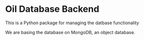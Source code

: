 # Oil Database Backend

This is a Python package for managing the datbase functionality

We are basing the database on MongoDB, an object database.